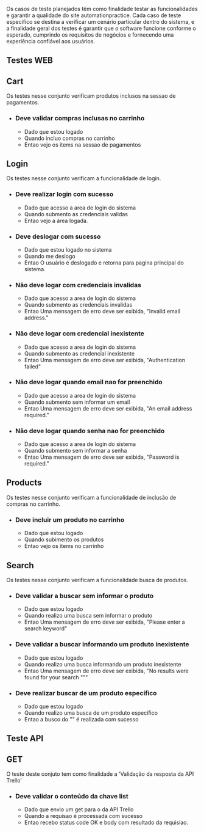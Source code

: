 Os casos de teste planejados têm como finalidade testar as funcionalidades e garantir a qualidade do site automationpractice. Cada caso de teste específico se destina a verificar um cenário particular dentro do sistema, e a finalidade geral dos testes é garantir que o software funcione conforme o esperado, cumprindo os requisitos de negócios e fornecendo uma experiência confiável aos usuários.

## Testes WEB

## Cart
Os testes nesse conjunto verificam produtos inclusos na sessao de pagamentos.

- ### Deve validar compras inclusas no carrinho
    - Dado que estou logado
    - Quando incluo compras no carrinho
    - Entao vejo os items na sessao de pagamentos

## Login
Os testes nesse conjunto verificam a funcionalidade de login.

- ### Deve realizar login com sucesso
    - Dado que acesso a area de login do sistema
    - Quando submento as credenciais validas
    - Entao vejo a área logada.

- ### Deve deslogar com sucesso
    - Dado que estou logado no sistema
    - Quando me deslogo
    - Entao O usuário é deslogado e retorna para pagina principal do sistema.

- ### Não deve logar com credenciais invalidas
    - Dado que acesso a area de login do sistema
    - Quando submento as credenciais invalidas
    - Entao Uma mensagem de erro deve ser exibida, "Invalid email address."

- ### Não deve logar com credencial inexistente
    - Dado que acesso a area de login do sistema
    - Quando submento as credencial inexistente
    - Entao Uma mensagem de erro deve ser exibida, "Authentication failed"

- ### Não deve logar quando email nao for preenchido
    - Dado que acesso a area de login do sistema
    - Quando submento sem informar um email
    - Entao Uma mensagem de erro deve ser exibida, "An email address required."

- ### Não deve logar quando senha nao for preenchido
    - Dado que acesso a area de login do sistema
    - Quando submento sem informar a senha
    - Entao Uma mensagem de erro deve ser exibida, "Password is required."

## Products
Os testes nesse conjunto verificam a funcionalidade de inclusão de compras no carrinho.

- ### Deve incluir um produto no carrinho
    - Dado que estou logado
    - Quando subimento os produtos
    - Entao vejo os items no carrinho

## Search
Os testes nesse conjunto verificam a funcionalidade busca de produtos.

- ### Deve validar a buscar sem informar o produto
    - Dado que estou logado
    - Quando realizo uma busca sem informar o produto
    - Entao Uma mensagem de erro deve ser exibida, "Please enter a search keyword"

- ### Deve validar a buscar informando um produto inexistente
    - Dado que estou logado
    - Quando realizo uma busca informando um produto inexistente
    - Entao Uma mensagem de erro deve ser exibida, "No results were found for your search "<produto>""

- ### Deve realizar buscar de um produto específico
    - Dado que estou logado
    - Quando realizo uma busca de um produto específico
    - Entao a busco do "<produto>" é realizada com sucesso


## Teste API

## GET
O teste deste conjuto tem como finalidade a 'Validação da resposta da API Trello'

- ### Deve validar o conteúdo da chave list
    - Dado que envio um get para o <endpoint> da API Trello
    - Quando a requisao é processada com sucesso
    - Entao recebo status code OK e body com resultado da requisiao.
